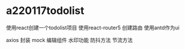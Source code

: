 # a220117todolist
使用react创建一个todolist项目
使用react-router5 创建路由
使用antd作为ui


axios 封装
mock
编辑组件
水印功能
防抖方法
节流方法
